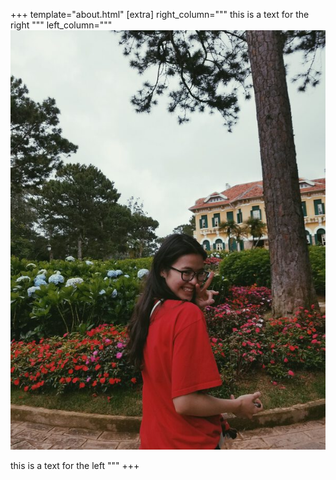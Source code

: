 +++
template="about.html"
[extra]
right_column="""
this is a text for the right
"""
left_column="""
![](me.jpg)

this is a text for the left
"""
+++

